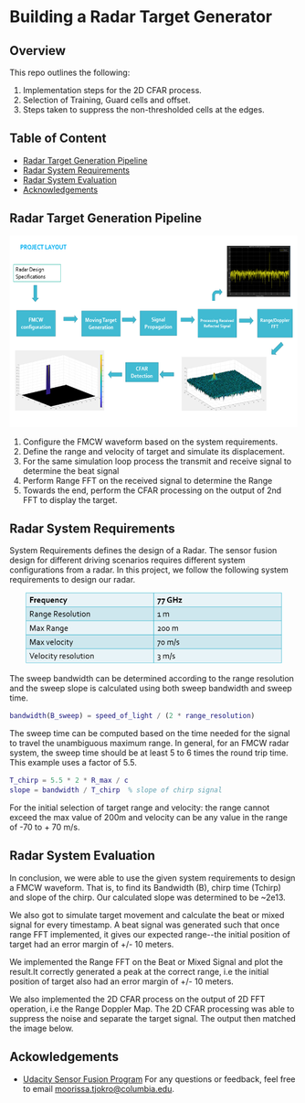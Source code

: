 # Building a Radar Target Generator

## Overview
This repo outlines the following:
1. Implementation steps for the 2D CFAR process.
2. Selection of Training, Guard cells and offset.
3. Steps taken to suppress the non-thresholded cells at the edges.



## Table of Content
- [Radar Target Generation Pipeline](#pipeline)
- [Radar System Requirements](#requirements)
- [Radar System Evaluation](#eval)
- [Acknowledgements](#acknowledgements)



## Radar Target Generation Pipeline <a name="pipeline"></a>
<p align="center"><img src="assets/2025.06.04-00-radar-pipeline.png" width="591" height="335"/></p>

1. Configure the FMCW waveform based on the system requirements.
2. Define the range and velocity of target and simulate its displacement.
3. For the same simulation loop process the transmit and receive signal to determine the beat signal
4. Perform Range FFT on the received signal to determine the Range
5. Towards the end, perform the CFAR processing on the output of 2nd FFT to display the target.



## Radar System Requirements <a name="requirements"></a>
System Requirements defines the design of a Radar. The sensor fusion design for different driving scenarios requires different system configurations from a radar. In this project, we follow the following system requirements to design our radar.
<p align="center"><img src="assets/2025.06.04-01-radar-sysreqs.png" width="450" height="125"/></p>

The sweep bandwidth can be determined according to the range resolution and the sweep slope is calculated using both sweep bandwidth and sweep time.
```matlab
bandwidth(B_sweep) = speed_of_light / (2 * range_resolution)
```

The sweep time can be computed based on the time needed for the signal to travel the unambiguous maximum range. In general, for an FMCW radar system, the sweep time should be at least 5 to 6 times the round trip time. This example uses a factor of 5.5.
```matlab
T_chirp = 5.5 * 2 * R_max / c
slope = bandwidth / T_chirp  % slope of chirp signal
```
For the initial selection of target range and velocity: the range cannot exceed the max value of 200m and velocity can be any value in the range of -70 to + 70 m/s.



## Radar System Evaluation <a name="eval"></a>
In conclusion, we were able to use the given system requirements to design a FMCW waveform. That is, to find its Bandwidth (B), chirp time (Tchirp) and slope of the chirp. Our calculated slope was determined to be ~2e13.

We also got to simulate target movement and calculate the beat or mixed signal for every timestamp. A beat signal was generated such that once range FFT implemented, it gives our expected range--the initial position of target had an error margin of +/- 10 meters.

We implemented the Range FFT on the Beat or Mixed Signal and plot the result.It correctly generated a peak at the correct range, i.e the initial position of target also had an error margin of +/- 10 meters.

We also implemented the 2D CFAR process on the output of 2D FFT operation, i.e the Range Doppler Map. The 2D CFAR processing was able to suppress the noise and separate the target signal. The output then matched the image below.



## Ackowledgements <a name="acknowledgements"></a>
* [Udacity Sensor Fusion Program](https://learn.udacity.com/nanodegrees/nd313/parts/cd0683/lessons/b7907bc7-58e1-430a-ad51-a1f3e554b4dc/concepts/b7907bc7-58e1-430a-ad51-a1f3e554b4dc-project-rubric)
For any questions or feedback, feel free to email moorissa.tjokro@columbia.edu.